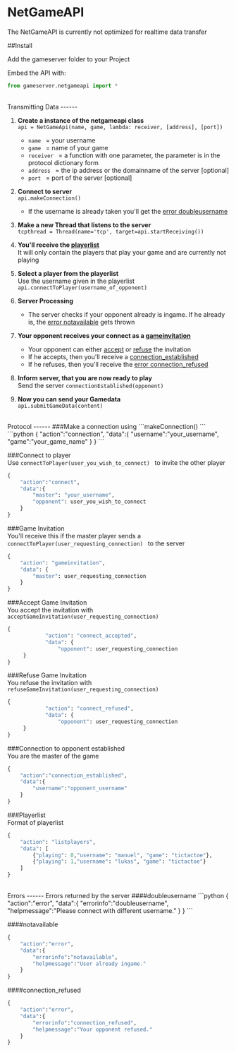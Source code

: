 NetGameAPI
==========
The NetGameAPI is currently not optimized for realtime data transfer

##Install

Add the gameserver folder to your Project

Embed the API with:

 ```python
 from gameserver.netgameapi import *
 ```

</br>
Transmitting Data
------

1. **Create a instance of the netgameapi class**  
 ```api = NetGameApi(name, game, lambda: receiver, [address], [port]) ```  
    *  ```name ```     = your username  
    *  ```game ```     = name of your game
    *  ```receiver ``` = a function with one parameter, the parameter is in the protocol dictionary form  
    *  ```address ```  = the ip address or the domainname of the server \[optional\]  
    *  ```port ```     = port of the server \[optional\]  
  
2. **Connect to server**  
   ```api.makeConnection() ```
    * If the username is already taken you'll get the [error doubleusername](#error.doubleusername)
    
3. **Make a new Thread that listens to the server**  
    ```tcpthread = Thread(name='tcp', target=api.startReceiving()) ```

4. **You'll receive the [playerlist](#listplayers)**   
   It will only contain the players that play your game and are currently not playing  
   
5. **Select a player from the playerlist**  
   Use the username given in the playerlist  
   ```api.connectToPlayer(username_of_opponent) ```

6. **Server Processing**  
    * The server checks if your opponent already is ingame. If he already is, the [error notavailable](#error.notavailable) gets thrown

7. **Your opponent receives your connect as a [gameinvitation](#gameinvitation)**  
    * Your opponent can either [accept](#accept) or [refuse](#refuse) the invitation
    * If he accepts, then you'll receive a [connection_established](#connection_established)
    * If he refuses, then you'll receive the [error connection_refused](#error.connection_refused)

8. **Inform server, that you are now ready to play**  
   Send the server ```connectionEstablished(opponent) ```

9. **Now you can send your Gamedata**  
    ```api.submitGameData(content) ```

</br>
Protocol
------
###Make a connection using  ```makeConnection() ```
```python
{
    "action":"connection",
    "data":{
        "username":"your_username",
        "game":"your_game_name"
    }
}
```

###Connect to player  
Use  ```connectToPlayer(user_you_wish_to_connect) ``` to invite the other player
```python
{
    "action":"connect",
    "data":{
        "master": "your_username",
        "opponent": user_you_wish_to_connect
    }
}
```

###<a name="gameinvitation">Game Invitation</a>  
You'll receive this if the master player sends a  ```connectToPlayer(user_requesting_connection) ``` to the server
```python
{
    "action": "gameinvitation",
    "data": {
        "master": user_requesting_connection
    }
}
```

###<a name="accept">Accept Game Invitation</a>  
You accept the invitation with  ```acceptGameInvitation(user_requesting_connection) ```
```python
{
            "action": "connect_accepted",
            "data": {
                "opponent": user_requesting_connection
     }
}
```

###<a name="refuse">Refuse Game Invitation</a>  
You refuse the invitation with  ```refuseGameInvitation(user_requesting_connection) ```
```python
{
            "action": "connect_refused",
            "data": {
                "opponent": user_requesting_connection
     }
}
```

###<a name="connection_established">Connection to opponent established</a>  
You are the master of the game
```python
{
    "action":"connection_established",
    "data":{
        "username":"opponent_username"
    }
}
```

###<a name="listplayers">Playerlist</a>  
Format of playerlist
```python
{
    "action": "listplayers",
    "data": [
        {"playing": 0,"username": "manuel", "game": "tictactoe"},
        {"playing": 1,"username": "lukas", "game": "tictactoe"}
    ]
}
```

</br>
Errors
------
Errors returned by the server
####<a name="error.doubleusername">doubleusername</a>
```python
{
    "action":"error",
    "data":{
        "errorinfo":"doubleusername",
        "helpmessage":"Please connect with different username."
    }
}
```

####<a name="error.notavailable">notavailable</a>
```python
{
    "action":"error",
    "data":{
        "errorinfo":"notavailable",
        "helpmessage":"User already ingame."
    }
}
```

####<a name="error.connection_refused">connection_refused</a>
```python
{
    "action":"error",
    "data":{
        "errorinfo":"connection_refused",
        "helpmessage":"Your opponent refused."
    }
}
```
